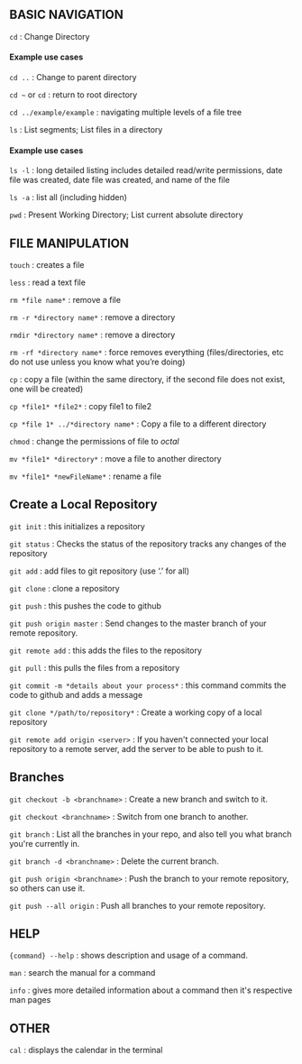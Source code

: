 ## BASIC NAVIGATION


`cd` : Change Directory
#### Example use cases
`cd ..` : Change to parent directory

`cd ~`  or  `cd` : return to root directory

`cd ../example/example` : navigating multiple levels of a file tree


`ls` : List segments; List files in a directory

#### Example use cases

`ls -l` : long detailed listing includes detailed read/write permissions, date file was created, date file was created, and name of the file 

`ls -a` : list all (including hidden)

`pwd` : Present Working Directory; List current absolute directory
    

## FILE MANIPULATION

`touch` : creates a file  

`less` : read a text file

`rm *file name*` : remove a file

`rm -r *directory name*` : remove a directory

`rmdir *directory name*` : remove a directory

`rm -rf *directory name*` : force removes everything (files/directories, etc do not use unless you know what you’re doing)

`cp` : copy a file (within the same directory, if the second file does not exist, one will be created)

`cp *file1* *file2*` : copy file1 to file2

`cp *file 1* ../*directory name*` : Copy a file to a different directory 

`chmod` : change the permissions of file to _octal_

`mv *file1* *directory*` : move a file to another directory

`mv *file1* *newFileName*` : rename a file

## Create a Local Repository 

`git init` :  this initializes a repository 

`git status` : Checks the status of the repository tracks any changes of the repository 

`git add` : add files to git repository (use ‘.’ for all) 

`git clone` : clone a repository 

`git push` : this pushes the code to github 

`git push origin master` : Send changes to the master branch of your remote repository. 

`git remote add` : this adds the files to the repository 

`git pull` : this pulls the files from a repository 

`git commit -m *details about your process*` : this command commits the code to github and adds a message 

`git clone */path/to/repository*` : Create a working copy of a local repository 

`git remote add origin <server>` : If you haven't connected your local repository to a remote server, add the server to be able to push to it. 



## Branches

`git checkout -b <branchname>` : Create a new branch and switch to it.

`git checkout <branchname>` : Switch from one branch to another.

`git branch` : List all the branches in your repo, and also tell you what branch you're currently in.

`git branch -d <branchname>` : Delete the current  branch.

`git push origin <branchname>` : Push the branch to your remote repository, so others can use it.

`git push --all origin` : Push all branches to your remote repository.



## HELP

`{command} --help` : shows description and usage of a command.

`man` : search the manual for a command

`info` : gives more detailed information about a command then it's respective man pages



## OTHER

`cal` : displays the calendar in the terminal
